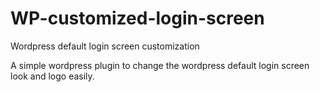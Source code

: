 WP-customized-login-screen
==========================

Wordpress default login screen customization

A simple wordpress plugin to change the wordpress default login screen look and logo easily.
